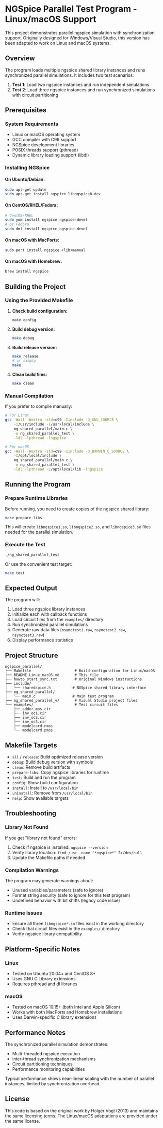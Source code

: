 # NGSpice Parallel Test Program - Linux/macOS Support

This project demonstrates parallel ngspice simulation with synchronization support. Originally designed for Windows/Visual Studio, this version has been adapted to work on Linux and macOS systems.

## Overview

The program loads multiple ngspice shared library instances and runs synchronized parallel simulations. It includes two test scenarios:

1. **Test 1**: Load two ngspice instances and run independent simulations
2. **Test 2**: Load three ngspice instances and run synchronized simulations with circuit partitioning

## Prerequisites

### System Requirements
- Linux or macOS operating system
- GCC compiler with C99 support
- NGSpice development libraries
- POSIX threads support (pthread)
- Dynamic library loading support (libdl)

### Installing NGSpice

#### On Ubuntu/Debian:
```bash
sudo apt-get update
sudo apt-get install ngspice libngspice0-dev
```

#### On CentOS/RHEL/Fedora:
```bash
# CentOS/RHEL
sudo yum install ngspice ngspice-devel
# or Fedora
sudo dnf install ngspice ngspice-devel
```

#### On macOS with MacPorts:
```bash
sudo port install ngspice +lib+manual
```

#### On macOS with Homebrew:
```bash
brew install ngspice
```

## Building the Project

### Using the Provided Makefile

1. **Check build configuration:**
   ```bash
   make config
   ```

2. **Build debug version:**
   ```bash
   make debug
   ```

3. **Build release version:**
   ```bash
   make release
   # or simply
   make
   ```

4. **Clean build files:**
   ```bash
   make clean
   ```

### Manual Compilation

If you prefer to compile manually:

```bash
# For Linux
gcc -Wall -Wextra -std=c99 -Iinclude -D_GNU_SOURCE \
    -I/usr/include -I/usr/local/include \
    ng_shared_parallel/main.c \
    -o ng_shared_parallel_test \
    -ldl -lpthread -lngspice

# For macOS
gcc -Wall -Wextra -std=c99 -Iinclude -D_DARWIN_C_SOURCE \
    -I/opt/local/include \
    ng_shared_parallel/main.c \
    -o ng_shared_parallel_test \
    -ldl -lpthread -L/opt/local/lib -lngspice
```

## Running the Program

### Prepare Runtime Libraries

Before running, you need to create copies of the ngspice shared library:

```bash
make prepare-libs
```

This will create `libngspice1.so`, `libngspice2.so`, and `libngspice3.so` files needed for the parallel simulation.

### Execute the Test

```bash
./ng_shared_parallel_test
```

Or use the convenient test target:

```bash
make test
```

## Expected Output

The program will:

1. Load three ngspice library instances
2. Initialize each with callback functions
3. Load circuit files from the `examples/` directory
4. Run synchronized parallel simulations
5. Generate raw data files (`nsynctest1.raw`, `nsynctest2.raw`, `nsynctest3.raw`)
6. Display performance statistics

## Project Structure

```
ngspice_parallel/
├── Makefile                    # Build configuration for Linux/macOS
├── README_Linux_macOS.md       # This file
├── howto_start_sync.txt        # Original Windows instructions
├── include/
│   └── sharedspice.h          # NGSpice shared library interface
├── ng_shared_parallel/
│   └── main.c                 # Main test program
├── ng_shared_parallel_v/       # Visual Studio project files
└── examples/                   # Test circuit files
    ├── adder_mos.cir
    ├── inv_oc1.cir
    ├── inv_oc2.cir
    ├── inv_oc3.cir
    ├── modelcard.nmos
    └── modelcard.pmos
```

## Makefile Targets

- `all` / `release`: Build optimized release version
- `debug`: Build debug version with symbols
- `clean`: Remove build artifacts
- `prepare-libs`: Copy ngspice libraries for runtime
- `test`: Build and run the program
- `config`: Show build configuration
- `install`: Install to `/usr/local/bin`
- `uninstall`: Remove from `/usr/local/bin`
- `help`: Show available targets

## Troubleshooting

### Library Not Found
If you get "library not found" errors:

1. Check if ngspice is installed: `ngspice --version`
2. Verify library location: `find /usr -name "*ngspice*" 2>/dev/null`
3. Update the Makefile paths if needed

### Compilation Warnings
The program may generate warnings about:
- Unused variables/parameters (safe to ignore)
- Format string security (safe to ignore for this test program)
- Undefined behavior with bit shifts (legacy code issue)

### Runtime Issues
- Ensure all three `libngspice*.so` files exist in the working directory
- Check that circuit files exist in the `examples/` directory
- Verify ngspice library compatibility

## Platform-Specific Notes

### Linux
- Tested on Ubuntu 20.04+ and CentOS 8+
- Uses GNU C Library extensions
- Requires pthread and dl libraries

### macOS
- Tested on macOS 10.15+ (both Intel and Apple Silicon)
- Works with both MacPorts and Homebrew installations
- Uses Darwin-specific C library extensions

## Performance Notes

The synchronized parallel simulation demonstrates:
- Multi-threaded ngspice execution
- Inter-thread synchronization mechanisms
- Circuit partitioning techniques
- Performance monitoring capabilities

Typical performance shows near-linear scaling with the number of parallel instances, limited by synchronization overhead.

## License

This code is based on the original work by Holger Vogt (2013) and maintains the same licensing terms. The Linux/macOS adaptations are provided under the same license.

